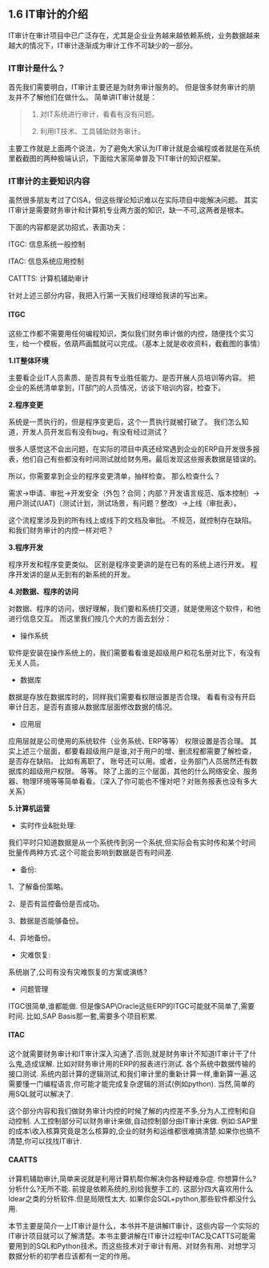 ## 1.6 IT审计的介绍

IT审计在审计项目中已广泛存在，尤其是企业业务越来越依赖系统，业务数据越来越大的情况下，IT审计逐渐成为审计工作不可缺少的一部分。

###  IT审计是什么？

首先我们需要明白，IT审计主要还是为财务审计服务的。
但是很多财务审计的朋友并不了解他们在做什么。
简单讲IT审计就是：

>1. 对IT系统进行审计，看看有没有问题。
>
>2. 利用IT技术、工具辅助财务审计。

主要工作就是上面两个说法，为了避免大家认为IT审计就是会编程或者就是在系统里截截图的两种极端认识，下面给大家简单普及下IT审计的知识框架。

### IT审计的主要知识内容
虽然很多朋友考过了CISA，但这些理论知识难以在实际项目中能解决问题。
其实IT审计是需要财务审计和计算机专业两方面的知识，缺一不可,这两者是根本。

下面的内容都是武功招式，表面功夫：

ITGC: 信息系统一般控制

ITAC: 信息系统应用控制

CATTTS: 计算机辅助审计

针对上述三部分内容，我把入行第一天我们经理给我讲的写出来。

#### ITGC

这些工作都不需要用任何编程知识，类似我们财务审计做的内控，随便找个实习生，给一个模板，依葫芦画瓢就可以完成。（基本上就是收收资料，截截图的事情）

**1.IT整体环境**

主要看企业IT人员素质、是否具有专业胜任能力、是否开展人员培训等内容。
把企业的系统清单拿到，IT部门的人员情况，访谈下培训内容，检查下。

**2.程序变更**

系统是一贯执行的，但是程序变更后，这个一贯执行就被打破了。
我们怎么知道，开发人员开发后有没有bug，有没有经过测试？

很多人感觉这不会出问题，在实际的项目中真还经常遇到企业的ERP自开发很多报表，他们自己有些都没有时间测试就给财务用。最后发现这些报表数据是错误的。

所以，你需要拿到企业的程序变更清单，抽样检查。
那么检查什么？

需求->申请、审批->开发安全（外包？合同；内部？开发语言规范、版本控制）->用户测试(UAT)（测试计划，测试场景，有问题？整改）->上线（审批表）。

这个流程里涉及到的所有线上或线下的文档及审批。
不规范，就控制存在缺陷。和我们财务审计的内控一样对吧？

**3.程序开发**

程序开发和程序变更类似。
区别是程序变更讲的是在已有的系统上进行开发。
程序开发讲的是从无到有的新系统的开发。

**4.对数据、程序的访问**

对数据、程序的访问，很好理解，我们要和系统打交道，就是使用这个软件，和他进行信息交互。
而这里我们按几个大的方面去划分：

* 操作系统
 
软件是安装在操作系统上的，我们需要看看谁是超级用户和花名册对比下，有没有无关人员。

* 数据库

数据是存放在数据库时的，同样我们需要看权限设置是否合理。
看看有没有开启审计日志，是否有直接从数据库层面修改数据的情况。

* 应用层

应用层就是公司使用的系统软件（业务系统、ERP等等）
权限设置是否合理。
其实上述三个层面，都要看超级用户是谁,对于用户的增、删流程都需要了解检查，是否存在缺陷。
比如有离职了， 账号还可以用。或者，业务部门人员居然还有数据库的超级用户权限。
等等。
除了上面的三个层面，其他的什么网络安全、服务器、物理环境等等简单看看。（深入了你可能也不懂对吧？对账务报表也没有多大关系）

**5.计算机运营**

* 实时作业&批处理:

我们平时只知道数据是从一个系统传到另一个系统,但实际会有实时传和某个时间批量传两种方式.这个可能会影响到数据是否有时间差.

* 备份:

1、了解备份策略。

2、是否有监控备份是否成功。

3、数据是否能够备份。

4、异地备份。

* 灾难恢复:

系统崩了,公司有没有灾难恢复的方案或演练?

* 问题管理

ITGC很简单,谁都能做. 但是像SAP\Oracle这些ERP的ITGC可能就不简单了,需要时间. 比如,SAP Basis那一套,需要多个项目积累.

#### ITAC

这个就需要财务审计和IT审计深入沟通了.否则,就是财务审计不知道IT审计干了什么鬼,造成误解.
比如对财务审计用的ERP的报表进行测试.
各个系统中数据传输的接口测试.
系统内部计算的逻辑测试,和我们审计里的重新计算一样,重新算一遍.这需要懂一门编程语言,你可能才能完成复杂逻辑的测试(例如python).
当然,简单的用SQL就可以解决了.

这个部分内容和我们做财务审计内控的时候了解的内控差不多,分为人工控制和自动控制.
人工控制部分可以财务审计来做,自动控制部分由IT审计来做.
例如:SAP里的成本\收入核算究竟是怎么核算的,企业的财务和运维都很难搞清楚.如果你也搞不清楚,你可以找找IT审计.

#### CAATTS

计算机辅助审计,简单来说就是利用计算机帮你解决你各种疑难杂症.
你想算什么?分析什么?无所不能.
前提是依赖系统的,别给我整手工的.
这部分四大喜欢用什么Idear之类的分析软件.但是局限性太大.
如果你会SQL+python,那些软件都没什么用.

本节主要是简介一上IT审计是什么，本书并不是讲解IT审计，这些内容一个实际的IT审计项目就可以了解清楚。本书主要讲解在IT审计过程中ITAC及CATTS可能需要用到的SQL和Python技术。而这些技术对于审计有用、对财务有用、对想学习数据分析的初学者应该都有一定的作用。

